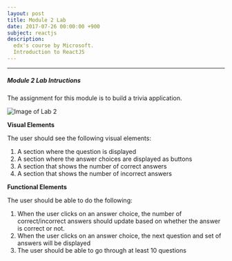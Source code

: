 ```yaml
---
layout: post
title: Module 2 Lab
date: 2017-07-26 00:00:00 +900
subject: reactjs
description:
  edx's course by Microsoft.
  Introduction to ReactJS
---
```


-------

##### Module 2 Lab Intructions

The assignment for this module is to build a trivia application.

<img src="https://d37djvu3ytnwxt.cloudfront.net/assets/courseware/v1/ea73b30595280982493fae08daaa81e7/asset-v1:Microsoft+DEV281x+2T2017+type@asset+block/m2lab1.png" alt="Image of Lab 2">

__Visual Elements__

The user should see the following visual elements:

<ol class="collecrion">
    <li class="collection-item">
A section where the question is displayed
    </li>
    <li class="collection-item">
A section where the answer choices are displayed as buttons
    </li>
    <li class="collection-item">
A section that shows the number of correct answers
    </li>
    <li class="collection-item">
A section that shows the number of incorrect answers
    </li>
</ol>

__Functional Elements__

The user should be able to do the following:

<ol class="collection">
    <li class="collection-item">
When the user clicks on an answer choice, the number of correct/incorrect answers should update based on whether the answer is correct or not.
    </li>
    <li class="collection-item">
When the user clicks on an answer choice, the next question and set of answers will be displayed
    </li>
    <li class="collection-item">
The user should be able to go through at least 10 questions
    </li>
</ol>

<div id="root"></div>

<script src="https://unpkg.com/react@15/dist/react.min.js"></script>
<script src="https://unpkg.com/react-dom@15/dist/react-dom.min.js"></script>
<script src="https://cdnjs.cloudflare.com/ajax/libs/babel-standalone/6.24.0/babel.js"></script>

<script type="text/babel">
var interval;
var time;

class Game extends React.Component{
  
    constructor(props){ 
        super(props)

        var answers = [];
        answers.push(new Array(5).fill(0));

        this.state = {
            correct:0,
            incorrect:0,
            question:"",
            answer:0,
            answers:answers,
            numOfQuestions:10,
            seconds:3,
            gameover:false
        }
        this.handleClick = this.handleClick.bind(this)


    }
    componentDidMount(){
        /*updating state*/
        this.createQuestion();
        this.interval = setInterval(this.tick.bind(this), 100);
    }

    componentWillUnmount() {
        clearInterval(this.interval);
    }
  
    tick() {
        this.setState({
            seconds: this.state.seconds - 0.1
        });
    }

    createQuestion(){
        let operator = ["+","-","x","/"]
        let a = Math.floor(Math.random()*100)+1;
        let b = Math.floor(Math.random()*100)+1;
        let o = Math.floor(Math.random()*4);
        let t = (o==3)?" of integer part":"";
        
        let question = 'What is ' 
                     + a + " " 
                     + operator[o]  + " "
                     + b + t +"?";
        
        console.log(question);

        /* compute */
        var ans = 0;
        if (o==0){
            ans = a + b;
        } else if (o==1){
            ans = a - b;
        } else if (o==2){
            ans = a * b;
        } else {
            ans = Math.trunc(a / b);
        }

        /* To do delete later*/
        /*question += " = " + ans;*/

        let rightAnswerPosition = Math.floor(Math.random()*5);
        let dif = [-10,-8,-5,-2,0,2,5,8,10];

        let answers = [];
        for (let i=0; i<5;i++){
            answers.push(ans+dif[i+4-rightAnswerPosition]);        
        } 
        
        this.setState({question:question, answer:ans, answers:answers});

        var elem = document.querySelector("#temp");
        elem.style.opacity = 1;
        elem.focus();
        elem.style.opacity = 0;

    }

    checkAnswer(ans){
        if (ans == this.state.answer){
            let num = this.state.correct + 1;
            this.setState({correct:num},()=>{
                this.checkGameOver(this.state.correct+this.state.incorrect);
            });
        } else {
            let num = this.state.incorrect + 1;
            this.setState({incorrect:num},()=>{
                this.checkGameOver(this.state.correct+this.state.incorrect);
            });
        }
    }

    checkGameOver(count){
        if(this.state.numOfQuestions==count){
            let rate = (this.state.correct / this.state.numOfQuestions * 100).toFixed(1) + "% correct";
            this.setState({question:"Game Over " + rate, gameover:true})
        }
    }

    
    handleClick(ans){
        if (!this.state.gameover){
            this.checkAnswer(ans);
            this.createQuestion();
        }
    }


    restart(){
        clearInterval(interval);
        this.setState({ gameover : false, correct : 0, incorrect:0})
        this.createQuestion();
    }
    render(){
        return (
            <div className='row'>
                <div className="col s12 m6">
                    <Question question={this.state.question}/>
                    <Answers answers={this.state.answers} handleClick={this.handleClick}/>
                    <button id="restart" onClick = { () => this.restart()}>Restart</button>
                </div>
                <div className="col s12 m6">
                    <Board correct={this.state.correct} incorrect={this.state.incorrect} seconds={this.state.seconds}/>
                </div>
            </div>
        )
    }
}
function Answers(props){
    var buttons = [];
    for(let i=0; i<5; i++){
        buttons.push(<Button key={i} answer={props.answers[i]} handleClick={props.handleClick}/>)
    }

    return (
        <div>
            {buttons}
        </div>
    )
}
function Button(props){
    var style = {
        width: "100%",
        height: "50px",
        fontSize: "2em"
    }
    console.log(props);
    
    return (
        <button style={style} onClick = {() => props.handleClick(props.answer)}>{props.answer}</button>
    )
}

function Board(props){
    var style = {
        fontSize: "1.5em",
        fontWeight: "bold",
        paddingTop:"30px",
        paddingBottom:"70px"
    }
    return (
        <div>
            <h4 id="timer">Time: {props.seconds.toFixed(1)}</h4>
            <p style={style}>Correct:{props.correct}</p>
            <p style={style}>incorrect:{props.incorrect}</p>
            <button id="temp"></button>
        </div>
    )

}

function Question(props){
    return (
        <h3 className="red-text center">{props.question}</h3>
    )
}
ReactDOM.render(
    <Game/>,
    document.querySelector('#root')
)
</script>